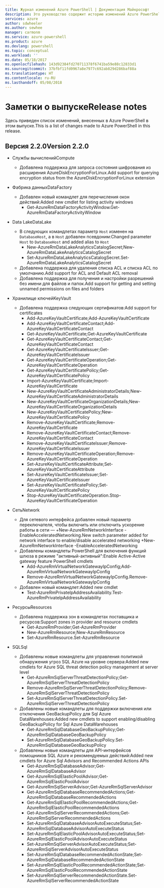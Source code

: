 ```yaml
---
title: Журнал изменений Azure PowerShell | Документация Майкрософт
description: Это руководство содержит историю изменений Azure PowerShell, внесенных в новом выпуске.
services: azure
author: sdwheeler
ms.author: sewhee
manager: carmonm
ms.service: azure-powershell
ms.product: azure
ms.devlang: powershell
ms.topic: conceptual
ms.workload: ''
ms.date: 05/18/2017
ms.openlocfilehash: 143d92384fd270711378f6741ba59e88c12833d1
ms.sourcegitcommit: 37bfbf11fd0967a8e7977c692ab829d286baf88a
ms.translationtype: HT
ms.contentlocale: ru-RU
ms.lasthandoff: 05/08/2018
---
```

# <a name="release-notes"></a><span data-ttu-id="53093-103">Заметки о выпуске</span><span class="sxs-lookup"><span data-stu-id="53093-103">Release notes</span></span>

<span data-ttu-id="53093-104">Здесь приведен список изменений, внесенных в Azure PowerShell в этом выпуске.</span><span class="sxs-lookup"><span data-stu-id="53093-104">This is a list of changes made to Azure PowerShell in this release.</span></span>

## <a name="version-220"></a><span data-ttu-id="53093-105">Версия 2.2.0</span><span class="sxs-lookup"><span data-stu-id="53093-105">Version 2.2.0</span></span>
* <span data-ttu-id="53093-106">Службы вычислений</span><span class="sxs-lookup"><span data-stu-id="53093-106">Compute</span></span>
  - <span data-ttu-id="53093-107">Добавлена поддержка для запроса состояния шифрования из расширения AzureDiskEncryptionForLinux.</span><span class="sxs-lookup"><span data-stu-id="53093-107">Add support for querying encryption status from the AzureDiskEncryptionForLinux extension</span></span>
* <span data-ttu-id="53093-108">Фабрика данных</span><span class="sxs-lookup"><span data-stu-id="53093-108">DataFactory</span></span>
  - <span data-ttu-id="53093-109">Добавлен новый командлет для перечисления окон действий:</span><span class="sxs-lookup"><span data-stu-id="53093-109">Added new cmdlet for listing activity windows</span></span>
    + <span data-ttu-id="53093-110">Get-AzureRmDataFactoryActivityWindow.</span><span class="sxs-lookup"><span data-stu-id="53093-110">Get-AzureRmDataFactoryActivityWindow</span></span>
* <span data-ttu-id="53093-111">Data Lake</span><span class="sxs-lookup"><span data-stu-id="53093-111">DataLake</span></span>
  - <span data-ttu-id="53093-112">В следующих командлетах параметр `Host` изменен на `DatabaseHost`, а в `Host` добавлен псевдоним:</span><span class="sxs-lookup"><span data-stu-id="53093-112">Changed parameter `Host` to `DatabaseHost` and added alias to `Host`</span></span>
    + <span data-ttu-id="53093-113">New-AzureRmDataLakeAnalyticsCatalogSecret;</span><span class="sxs-lookup"><span data-stu-id="53093-113">New-AzureRmDataLakeAnalyticsCatalogSecret</span></span>
    + <span data-ttu-id="53093-114">Set-AzureRmDataLakeAnalyticsCatalogSecret.</span><span class="sxs-lookup"><span data-stu-id="53093-114">Set-AzureRmDataLakeAnalyticsCatalogSecret</span></span>
  - <span data-ttu-id="53093-115">Добавлена поддержка для удаления списка ACL и списка ACL по умолчанию.</span><span class="sxs-lookup"><span data-stu-id="53093-115">Add support for ACL and Default ACL removal</span></span>
  - <span data-ttu-id="53093-116">Добавлена поддержка для получения и настройки разрешений без имени для файлов и папок.</span><span class="sxs-lookup"><span data-stu-id="53093-116">Add support for getting and setting unnamed permissions on files and folders</span></span>
* <span data-ttu-id="53093-117">Хранилище ключей</span><span class="sxs-lookup"><span data-stu-id="53093-117">KeyVault</span></span>
  - <span data-ttu-id="53093-118">Добавлена поддержка следующих сертификатов:</span><span class="sxs-lookup"><span data-stu-id="53093-118">Add support for certificates</span></span>
    + <span data-ttu-id="53093-119">Add-AzureKeyVaultCertificate;</span><span class="sxs-lookup"><span data-stu-id="53093-119">Add-AzureKeyVaultCertificate</span></span>
    + <span data-ttu-id="53093-120">Add-AzureKeyVaultCertificateContact;</span><span class="sxs-lookup"><span data-stu-id="53093-120">Add-AzureKeyVaultCertificateContact</span></span>
    + <span data-ttu-id="53093-121">Get-AzureKeyVaultCertificate;</span><span class="sxs-lookup"><span data-stu-id="53093-121">Get-AzureKeyVaultCertificate</span></span>
    + <span data-ttu-id="53093-122">Get-AzureKeyVaultCertificateContact;</span><span class="sxs-lookup"><span data-stu-id="53093-122">Get-AzureKeyVaultCertificateContact</span></span>
    + <span data-ttu-id="53093-123">Get-AzureKeyVaultCertificateIssuer;</span><span class="sxs-lookup"><span data-stu-id="53093-123">Get-AzureKeyVaultCertificateIssuer</span></span>
    + <span data-ttu-id="53093-124">Get-AzureKeyVaultCertificateOperation;</span><span class="sxs-lookup"><span data-stu-id="53093-124">Get-AzureKeyVaultCertificateOperation</span></span>
    + <span data-ttu-id="53093-125">Get-AzureKeyVaultCertificatePolicy;</span><span class="sxs-lookup"><span data-stu-id="53093-125">Get-AzureKeyVaultCertificatePolicy</span></span>
    + <span data-ttu-id="53093-126">Import-AzureKeyVaultCertificate;</span><span class="sxs-lookup"><span data-stu-id="53093-126">Import-AzureKeyVaultCertificate</span></span>
    + <span data-ttu-id="53093-127">New-AzureKeyVaultCertificateAdministratorDetails;</span><span class="sxs-lookup"><span data-stu-id="53093-127">New-AzureKeyVaultCertificateAdministratorDetails</span></span>
    + <span data-ttu-id="53093-128">New-AzureKeyVaultCertificateOrganizationDetails;</span><span class="sxs-lookup"><span data-stu-id="53093-128">New-AzureKeyVaultCertificateOrganizationDetails</span></span>
    + <span data-ttu-id="53093-129">New-AzureKeyVaultCertificatePolicy;</span><span class="sxs-lookup"><span data-stu-id="53093-129">New-AzureKeyVaultCertificatePolicy</span></span>
    + <span data-ttu-id="53093-130">Remove-AzureKeyVaultCertificate;</span><span class="sxs-lookup"><span data-stu-id="53093-130">Remove-AzureKeyVaultCertificate</span></span>
    + <span data-ttu-id="53093-131">Remove-AzureKeyVaultCertificateContact;</span><span class="sxs-lookup"><span data-stu-id="53093-131">Remove-AzureKeyVaultCertificateContact</span></span>
    + <span data-ttu-id="53093-132">Remove-AzureKeyVaultCertificateIssuer;</span><span class="sxs-lookup"><span data-stu-id="53093-132">Remove-AzureKeyVaultCertificateIssuer</span></span>
    + <span data-ttu-id="53093-133">Remove-AzureKeyVaultCertificateOperation;</span><span class="sxs-lookup"><span data-stu-id="53093-133">Remove-AzureKeyVaultCertificateOperation</span></span>
    + <span data-ttu-id="53093-134">Set-AzureKeyVaultCertificateAttribute;</span><span class="sxs-lookup"><span data-stu-id="53093-134">Set-AzureKeyVaultCertificateAttribute</span></span>
    + <span data-ttu-id="53093-135">Set-AzureKeyVaultCertificateIssuer;</span><span class="sxs-lookup"><span data-stu-id="53093-135">Set-AzureKeyVaultCertificateIssuer</span></span>
    + <span data-ttu-id="53093-136">Set-AzureKeyVaultCertificatePolicy;</span><span class="sxs-lookup"><span data-stu-id="53093-136">Set-AzureKeyVaultCertificatePolicy</span></span>
    + <span data-ttu-id="53093-137">Stop-AzureKeyVaultCertificateOperation.</span><span class="sxs-lookup"><span data-stu-id="53093-137">Stop-AzureKeyVaultCertificateOperation</span></span>
* <span data-ttu-id="53093-138">Сеть</span><span class="sxs-lookup"><span data-stu-id="53093-138">Network</span></span>

  - <span data-ttu-id="53093-139">Для сетевого интерфейса добавлен новый параметр переключателя, чтобы включить или отключить ускорение работы в сети — +New-AzureRmNetworkInterface -EnableAcceleratedNetworking.</span><span class="sxs-lookup"><span data-stu-id="53093-139">New switch parameter added for network interface to enable/disable accelerated networking +New-AzureRmNetworkInterface -EnableAcceleratedNetworking</span></span>
  - <span data-ttu-id="53093-140">Добавлены командлеты PowerShell для включения функций шлюза в режиме "активный-активный":</span><span class="sxs-lookup"><span data-stu-id="53093-140">Enable Active-Active gateway feature PowerShell cmdlets</span></span>
    + <span data-ttu-id="53093-141">Add-AzureRmVirtualNetworkGatewayIpConfig;</span><span class="sxs-lookup"><span data-stu-id="53093-141">Add-AzureRmVirtualNetworkGatewayIpConfig</span></span>
    + <span data-ttu-id="53093-142">Remove-AzureRmVirtualNetworkGatewayIpConfig.</span><span class="sxs-lookup"><span data-stu-id="53093-142">Remove-AzureRmVirtualNetworkGatewayIpConfig</span></span>
  - <span data-ttu-id="53093-143">Добавлен новый командлет:</span><span class="sxs-lookup"><span data-stu-id="53093-143">Added new cmdlet</span></span>
    + <span data-ttu-id="53093-144">Test-AzureRmPrivateIpAddressAvailability.</span><span class="sxs-lookup"><span data-stu-id="53093-144">Test-AzureRmPrivateIpAddressAvailability</span></span>
* <span data-ttu-id="53093-145">Ресурсы</span><span class="sxs-lookup"><span data-stu-id="53093-145">Resources</span></span>
  - <span data-ttu-id="53093-146">Добавлена поддержка зон в командлетах поставщика и ресурсов:</span><span class="sxs-lookup"><span data-stu-id="53093-146">Support zones in provider and resource cmdlets</span></span>
    + <span data-ttu-id="53093-147">Get-AzureRmProvider;</span><span class="sxs-lookup"><span data-stu-id="53093-147">Get-AzureRmProvider</span></span>
    + <span data-ttu-id="53093-148">New-AzureRmResource;</span><span class="sxs-lookup"><span data-stu-id="53093-148">New-AzureRmResource</span></span>
    + <span data-ttu-id="53093-149">Set-AzureRmResource.</span><span class="sxs-lookup"><span data-stu-id="53093-149">Set-AzureRmResource</span></span>
* <span data-ttu-id="53093-150">SQL</span><span class="sxs-lookup"><span data-stu-id="53093-150">Sql</span></span>
  - <span data-ttu-id="53093-151">Добавлены новые командлеты для управления политикой обнаружения угроз SQL Azure на уровне сервера:</span><span class="sxs-lookup"><span data-stu-id="53093-151">Added new cmdlets for Azure SQL threat detection policy management at server level</span></span>
    + <span data-ttu-id="53093-152">Get-AzureRmSqlServerThreatDetectionPolicy;</span><span class="sxs-lookup"><span data-stu-id="53093-152">Get-AzureRmSqlServerThreatDetectionPolicy</span></span>
    + <span data-ttu-id="53093-153">Remove-AzureRmSqlServerThreatDetectionPolicy;</span><span class="sxs-lookup"><span data-stu-id="53093-153">Remove-AzureRmSqlServerThreatDetectionPolicy</span></span>
    + <span data-ttu-id="53093-154">Set-AzureRmSqlServerThreatDetectionPolicy.</span><span class="sxs-lookup"><span data-stu-id="53093-154">Set-AzureRmSqlServerThreatDetectionPolicy</span></span>
  - <span data-ttu-id="53093-155">Добавлены новые командлеты для поддержки включения или отключения GeoBackupPolicy для Sql Azure DataWarehouses:</span><span class="sxs-lookup"><span data-stu-id="53093-155">Added new cmdlets to support enabling/disabling GeoBackupPolicy for Sql Azure DataWarehouses</span></span>
    + <span data-ttu-id="53093-156">Get-AzureRmSqlDatabaseGeoBackupPolicy;</span><span class="sxs-lookup"><span data-stu-id="53093-156">Get-AzureRmSqlDatabaseGeoBackupPolicy</span></span>
    + <span data-ttu-id="53093-157">Set-AzureRmSqlDatabaseGeoBackupPolicy.</span><span class="sxs-lookup"><span data-stu-id="53093-157">Set-AzureRmSqlDatabaseGeoBackupPolicy</span></span>
  - <span data-ttu-id="53093-158">Добавлены новые командлеты для API-интерфейсов помощников SQL Azure и рекомендуемых действий:</span><span class="sxs-lookup"><span data-stu-id="53093-158">Added new cmdlets for Azure Sql Advisors and Recommended Actions APIs</span></span>
    + <span data-ttu-id="53093-159">Get-AzureRmSqlDatabaseAdvisor;</span><span class="sxs-lookup"><span data-stu-id="53093-159">Get-AzureRmSqlDatabaseAdvisor</span></span>
    + <span data-ttu-id="53093-160">Get-AzureRmSqlElasticPoolAdvisor;</span><span class="sxs-lookup"><span data-stu-id="53093-160">Get-AzureRmSqlElasticPoolAdvisor</span></span>
    + <span data-ttu-id="53093-161">Get-AzureRmSqlServerAdvisor;</span><span class="sxs-lookup"><span data-stu-id="53093-161">Get-AzureRmSqlServerAdvisor</span></span>
    + <span data-ttu-id="53093-162">Get-AzureRmSqlDatabaseRecommendedActions;</span><span class="sxs-lookup"><span data-stu-id="53093-162">Get-AzureRmSqlDatabaseRecommendedActions</span></span>
    + <span data-ttu-id="53093-163">Get-AzureRmSqlElasticPoolRecommendedActions;</span><span class="sxs-lookup"><span data-stu-id="53093-163">Get-AzureRmSqlElasticPoolRecommendedActions</span></span>
    + <span data-ttu-id="53093-164">Get-AzureRmSqlServerRecommendedActions;</span><span class="sxs-lookup"><span data-stu-id="53093-164">Get-AzureRmSqlServerRecommendedActions</span></span>
    + <span data-ttu-id="53093-165">Set-AzureRmSqlDatabaseAdvisorAutoExecuteStatus;</span><span class="sxs-lookup"><span data-stu-id="53093-165">Set-AzureRmSqlDatabaseAdvisorAutoExecuteStatus</span></span>
    + <span data-ttu-id="53093-166">Set-AzureRmSqlElasticPoolAdvisorAutoExecuteStatus;</span><span class="sxs-lookup"><span data-stu-id="53093-166">Set-AzureRmSqlElasticPoolAdvisorAutoExecuteStatus</span></span>
    + <span data-ttu-id="53093-167">Set-AzureRmSqlServerAdvisorAutoExecuteStatus;</span><span class="sxs-lookup"><span data-stu-id="53093-167">Set-AzureRmSqlServerAdvisorAutoExecuteStatus</span></span>
    + <span data-ttu-id="53093-168">Set-AzureRmSqlDatabaseRecommendedActionState;</span><span class="sxs-lookup"><span data-stu-id="53093-168">Set-AzureRmSqlDatabaseRecommendedActionState</span></span>
    + <span data-ttu-id="53093-169">Set-AzureRmSqlElasticPoolRecommendedActionState;</span><span class="sxs-lookup"><span data-stu-id="53093-169">Set-AzureRmSqlElasticPoolRecommendedActionState</span></span>
    + <span data-ttu-id="53093-170">Set-AzureRmSqlServerRecommendedActionState.</span><span class="sxs-lookup"><span data-stu-id="53093-170">Set-AzureRmSqlServerRecommendedActionState</span></span>
